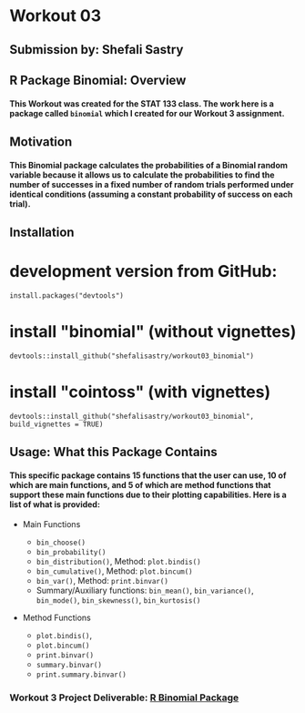 # Workout 03
## Submission by: Shefali Sastry

## R Package Binomial: Overview

#### This Workout was created for the STAT 133 class. The work here is a package called `binomial` which I created for our Workout 3 assignment.

## Motivation
 
#### This Binomial package calculates the probabilities of a Binomial random variable because it allows us to calculate the probabilities to find the number of successes in a fixed number of random trials performed under identical conditions (assuming a constant probability of success on each trial).

## Installation
# development version from GitHub:
`install.packages("devtools")` 

# install "binomial" (without vignettes)
`devtools::install_github("shefalisastry/workout03_binomial")`

# install "cointoss" (with vignettes)
`devtools::install_github("shefalisastry/workout03_binomial", build_vignettes = TRUE)`

## Usage: What this Package Contains

#### This specific package contains 15 functions that the user can use, 10 of which are main functions, and 5 of which are method functions that support these main functions due to their plotting capabilities. Here is a list of what is provided:


* Main Functions
    * `bin_choose()`
    * `bin_probability()`
    * `bin_distribution()`, Method: `plot.bindis()`
    * `bin_cumulative()`, Method: `plot.bincum()`
    * `bin_var()`, Method: `print.binvar()`
    * Summary/Auxiliary functions: `bin_mean()`, `bin_variance()`, `bin_mode()`, `bin_skewness()`, `bin_kurtosis()`
    
* Method Functions
    * `plot.bindis()`, 
    * `plot.bincum()`
    * `print.binvar()`
    * `summary.binvar()`
    * `print.summary.binvar()`


### Workout 3 Project Deliverable: [R Binomial Package](https://github.com/shefalisastry/workout03/tree/master/binomial)

